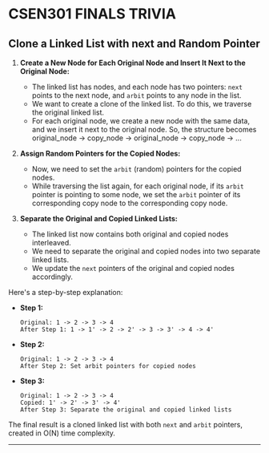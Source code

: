 # CSEN301 FINALS TRIVIA

## Clone a Linked List with next and Random Pointer

1. **Create a New Node for Each Original Node and Insert It Next to the Original Node:**
   - The linked list has nodes, and each node has two pointers: `next` points to the next node, and `arbit` points to any node in the list.
   - We want to create a clone of the linked list. To do this, we traverse the original linked list.
   - For each original node, we create a new node with the same data, and we insert it next to the original node. So, the structure becomes original_node -> copy_node -> original_node -> copy_node -> ...

2. **Assign Random Pointers for the Copied Nodes:**
   - Now, we need to set the `arbit` (random) pointers for the copied nodes.
   - While traversing the list again, for each original node, if its `arbit` pointer is pointing to some node, we set the `arbit` pointer of its corresponding copy node to the corresponding copy node.

3. **Separate the Original and Copied Linked Lists:**
   - The linked list now contains both original and copied nodes interleaved.
   - We need to separate the original and copied nodes into two separate linked lists.
   - We update the `next` pointers of the original and copied nodes accordingly.

Here's a step-by-step explanation:

- **Step 1:**
  ```
  Original: 1 -> 2 -> 3 -> 4
  After Step 1: 1 -> 1' -> 2 -> 2' -> 3 -> 3' -> 4 -> 4'
  ```

- **Step 2:**
  ```
  Original: 1 -> 2 -> 3 -> 4
  After Step 2: Set arbit pointers for copied nodes
  ```

- **Step 3:**
  ```
  Original: 1 -> 2 -> 3 -> 4
  Copied: 1' -> 2' -> 3' -> 4'
  After Step 3: Separate the original and copied linked lists
  ```

The final result is a cloned linked list with both `next` and `arbit` pointers, created in O(N) time complexity.

---